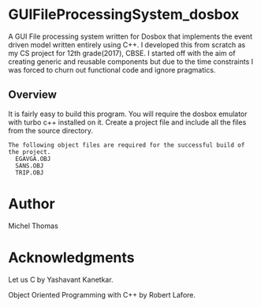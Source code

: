 # GUIFileProcessingSystem_dosbox

A GUI File processing system written for Dosbox that implements the event driven model written entirely using C++.
I developed this from scratch as my CS project for 12th grade(2017), CBSE.
I started off with the aim of creating generic and reusable components but due to the time constraints
I was forced to churn out functional code and ignore pragmatics.

## Overview
  It is fairly easy to build this program.
  You will require the dosbox emulator with turbo c++ installed on it. 
  Create a project file and include all the files from the source directory.
  
    The following object files are required for the successful build of the project.
      EGAVGA.OBJ
      SANS.OBJ
      TRIP.OBJ
      
  
# Author

 Michel Thomas

# Acknowledgments

 Let us C by Yashavant Kanetkar.
 
 Object Oriented Programming with C++ by Robert Lafore.
